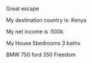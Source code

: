 Great escape

My destination country is: Kenya

My net income is :500k

My House 5bedrooms 3 baths

BMW 750 ford 350
Freedom
